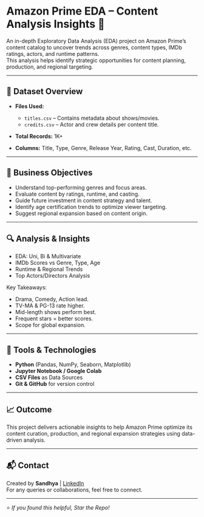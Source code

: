 # Amazon Prime EDA – Content Analysis Insights 🎯

An in-depth Exploratory Data Analysis (EDA) project on Amazon Prime’s content catalog to uncover trends across genres, content types, IMDb ratings, actors, and runtime patterns. <br>
This analysis helps identify strategic opportunities for content planning, production, and regional targeting.

---

## 📁 Dataset Overview

- **Files Used:**
  - `titles.csv` – Contains metadata about shows/movies.
  - `credits.csv` – Actor and crew details per content title.

- **Total Records:** 1K+ 
- **Columns:** Title, Type, Genre, Release Year, Rating, Cast, Duration, etc.

---

## 🧠 Business Objectives

- Understand top-performing genres and focus areas.
- Evaluate content by ratings, runtime, and casting.
- Guide future investment in content strategy and talent.
- Identify age certification trends to optimize viewer targeting.
- Suggest regional expansion based on content origin.

---

## 🔍 Analysis & Insights

- EDA: Uni, Bi & Multivariate
- IMDb Scores vs Genre, Type, Age
- Runtime & Regional Trends
- Top Actors/Directors Analysis

Key Takeaways:

- Drama, Comedy, Action lead.
- TV-MA & PG-13 rate higher.
- Mid-length shows perform best.
- Frequent stars = better scores.
- Scope for global expansion.

---

## 📌 Tools & Technologies

- **Python** (Pandas, NumPy, Seaborn, Matplotlib)
- **Jupyter Notebook / Google Colab**
- **CSV Files** as Data Sources
- **Git & GitHub** for version control

---

## 📈 Outcome

This project delivers actionable insights to help Amazon Prime optimize its content curation, production, and regional expansion strategies using data-driven analysis.

---

## 📬 Contact

Created by **Sandhya** | [LinkedIn](https://www.linkedin.com/in/rana-sandhya)  
For any queries or collaborations, feel free to connect.

---

⭐ _If you found this helpful, Star the Repo!_
